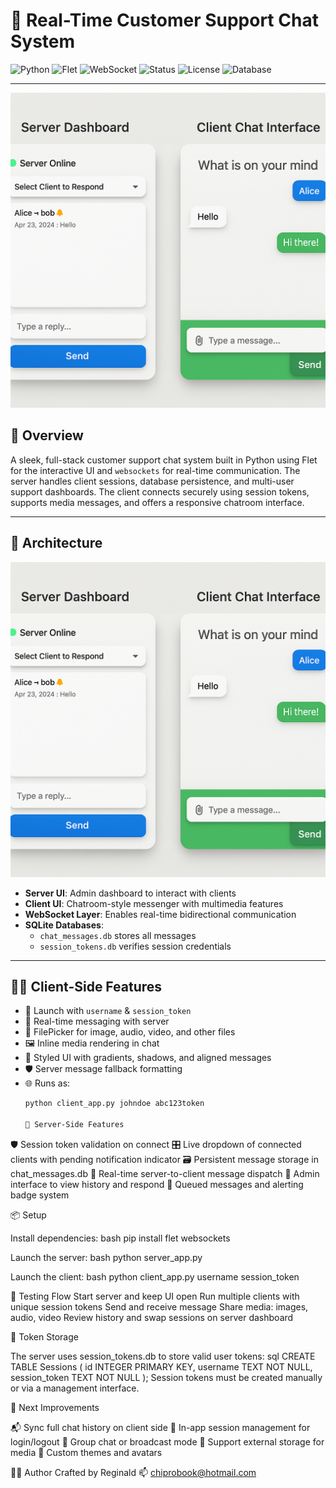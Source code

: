 # 💬 Real-Time Customer Support Chat System

![Python](https://img.shields.io/badge/Language-Python-blue)
![Flet](https://img.shields.io/badge/UI-Flet-orange)
![WebSocket](https://img.shields.io/badge/Protocol-WebSocket-purple)
![Status](https://img.shields.io/badge/Status-Active-brightgreen)
![License](https://img.shields.io/badge/License-MIT-green)
![Database](https://img.shields.io/badge/SQLite-chat_messages.db-lightgrey)

---
![Server and Client Mockup](chatmockup.png)

## 📘 Overview

A sleek, full-stack customer support chat system built in Python using Flet for the interactive UI and `websockets` for real-time communication. The server handles client sessions, database persistence, and multi-user support dashboards. The client connects securely using session tokens, supports media messages, and offers a responsive chatroom interface.

---

## 🧱 Architecture

![Server and Client Mockup](chatmockup.png)

- **Server UI**: Admin dashboard to interact with clients
- **Client UI**: Chatroom-style messenger with multimedia features
- **WebSocket Layer**: Enables real-time bidirectional communication
- **SQLite Databases**:
  - `chat_messages.db` stores all messages
  - `session_tokens.db` verifies session credentials

---

## 🧑‍💻 Client-Side Features

- 🔐 Launch with `username` & `session_token`
- 💬 Real-time messaging with server
- 📎 FilePicker for image, audio, video, and other files
- 🖼 Inline media rendering in chat
- 🎨 Styled UI with gradients, shadows, and aligned messages
- 🛡 Server message fallback formatting
- 🌐 Runs as:  
  ```bash
  python client_app.py johndoe abc123token

  🧠 Server-Side Features
🛡 Session token validation on connect
🎛 Live dropdown of connected clients with pending notification indicator
🗃 Persistent message storage in chat_messages.db
📡 Real-time server-to-client message dispatch
📜 Admin interface to view history and respond
🔔 Queued messages and alerting badge system

📦 Setup

Install dependencies:
bash
pip install flet websockets

Launch the server:
bash
python server_app.py

Launch the client:
bash
python client_app.py username session_token

🧪 Testing Flow
Start server and keep UI open
Run multiple clients with unique session tokens
Send and receive message
Share media: images, audio, video
Review history and swap sessions on server dashboard

🔐 Token Storage

The server uses session_tokens.db to store valid user tokens:
sql
CREATE TABLE Sessions (
    id INTEGER PRIMARY KEY,
    username TEXT NOT NULL,
    session_token TEXT NOT NULL
);
Session tokens must be created manually or via a management interface.

🚀 Next Improvements

📬 Sync full chat history on client side
🪪 In-app session management for login/logout
🤝 Group chat or broadcast mode
🔗 Support external storage for media
🎨 Custom themes and avatars

👨‍💻 Author
Crafted by Reginald 📫 chiprobook@hotmail.com
